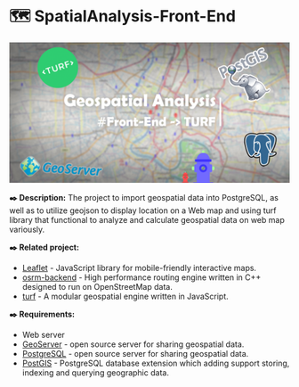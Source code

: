 # :world_map: SpatialAnalysis-Front-End
![Geospatial Analysis](assets/img/Cover.jpg)

**:black_nib: Description:**
The project to import geospatial data into PostgreSQL, as well as to utilize geojson to display location on a Web map and using turf library that functional to analyze and calculate geospatial data on web map variously.

**:black_nib: Related project:**
- [Leaflet](https://github.com/Leaflet/Leaflet) - JavaScript library for mobile-friendly interactive maps.
- [osrm-backend](https://github.com/Project-OSRM/osrm-backend) - High performance routing engine written in C++ designed to run on OpenStreetMap data.
- [turf](https://github.com/Turfjs/turf) - A modular geospatial engine written in JavaScript.

**:black_nib: Requirements:**
- Web server 
- [GeoServer](https://geoserver.org/) - open source server for sharing geospatial data.
- [PostgreSQL](https://www.postgresql.org/) - open source server for sharing geospatial data.
- [PostGIS](https://postgis.net/) - PostgreSQL database extension which adding support storing, indexing and querying geographic data.
